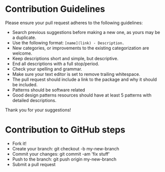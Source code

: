 # Contribution Guidelines

Please ensure your pull request adheres to the following guidelines:

- Search previous suggestions before making a new one, as yours may be a duplicate.
- Use the following format: `[name](link) - Description.`
- New categories, or improvements to the existing categorization are welcome.
- Keep descriptions short and simple, but descriptive.
- End all descriptions with a full stop/period.
- Check your spelling and grammar.
- Make sure your text editor is set to remove trailing whitespace.
- The pull request should include a link to the package and why it should be included.
- Patterns should be software related
- Good design patterns resources should have at least 5 patterns with detailed descriptions.

Thank you for your suggestions!

# Contribution to GitHub steps

- Fork it!
- Create your branch: git checkout -b my-new-branch
- Commit your changes: git commit -am 'fix stuff'
- Push to the branch: git push origin my-new-branch
- Submit a pull request
